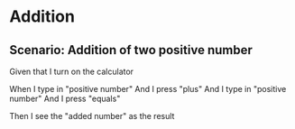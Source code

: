 # Addition

## Scenario: Addition of two positive number

  Given that I turn on the calculator

  When I type in "positive number"
  And I press "plus"
  And I type in "positive number"
  And I press "equals"
  
  Then I see the "added number" as the result

